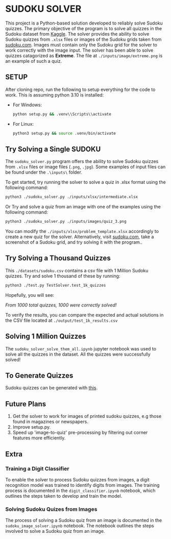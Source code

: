 # SUDOKU SOLVER

This project is a Python-based solution developed to reliably solve Sudoku quizzes. The primary objective of the program is to solve all quizzes in the Sudoku dataset from [Kaggle](https://www.kaggle.com/datasets/bryanpark/sudoku?resource=download). The solver provides the ability to solve Sudoku quizzes from `.xlsx` files or images of the Sudoku grids taken from [sudoku.com](https://sudoku.com/). Images must contain only the Sudoku grid for the solver to work correctly with the image input. The solver has been able to solve quizzes catagorized as **Extreme**. The file at `./inputs/image/extreme.png` is an example of such a quiz.

## SETUP

After cloning repo, run the following to setup everything for the code to work. This is assuming python 3.10 is installed:

- For Windows:
  
    ```cmd
    python setup.py && .venv\\Scripts\\activate
    ```

- For Linux:
  
    ``` bash
    python3 setup.py && source .venv/bin/activate
    ```

## Try Solving a Single SUDOKU

The `sudoku_solver.py` program offers the ability to solve Sudoku quizzes from `.xlsx` files or image files (`.png`, `.jpg`). Some examples of input files can be found under the  `.\inputs\` folder.

To get started, try running the solver to solve a quiz in .xlsx format using the following command:

``` bash
python3 ./sudoku_solver.py ./inputs/xlsx/intermediate.xlsx
```

Or Try and solve a quiz from an image with one of the examples using the following command:

``` bash
python3 ./sudoku_solver.py ./inputs/images/quiz_3.png
```

You can modify the `./inputs/xlsx/problem_template.xlsx` accordingly to create a new quiz for the solver. Alternatively, visit [sudoku.com](https://sudoku.com/), take a screenshot of a Sudoku grid, and try solving it with the program..

## Try Solving a Thousand Quizzes

This `./datasets/sudoku.csv` contains a csv file with 1 Million Sudoku quizzes. Try and solve 1 thousand of these by running:

``` bash
python3 ./test.py TestSolver.test_1k_quizzes
```

Hopefully, you will see:

*From 1000 total quizzes, 1000 were correctly solved!*

To verify the results, you can compare the expected and actual solutions in the CSV file located at `./output/test_1k_results.csv`

## Solving 1 Million Quizzes

The `sudoku_solver_solve_them_all.ipynb` jupyter notebook was used to solve all the quizzes in the dataset. All the quizzes were successfully solved!

## To Generate Quizzes

Sudoku quizzes can be generated with [this](https://www.ocf.berkeley.edu/~arel/sudoku/main.html).

## Future Plans

1. Get the solver to work for images of printed sudoku quizzes, e.g those found in magazines or newspapers.
2. Improve setup.py. 
3. Speed up 'image-to-quiz' pre-processing by filtering out corner features more efficiently.

## Extra

### Training a Digit Classifier

To enable the solver to process Sudoku quizzes from images, a digit recognition model was trained to identify digits from images. The training process is documented in the `digit_classifier.ipynb` notebook, which outlines the steps taken to develop and train the model.  

### Solving Sudoku Quizes from Images

The process of solving a Sudoku quiz from an image is documented in the `sudoku_image_solver.ipynb` notebook. The notebook outlines the steps involved to solve a Sudoku quiz from an image.
